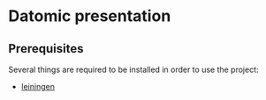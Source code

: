 # Datomic presentation

## Prerequisites

Several things are required to be installed in order to use the project:
- [leiningen](https://leiningen.org)